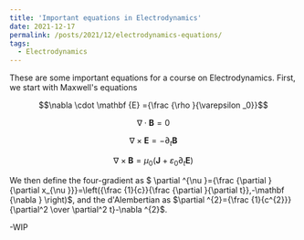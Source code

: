 ```yaml
---
title: 'Important equations in Electrodynamics'
date: 2021-12-17
permalink: /posts/2021/12/electrodynamics-equations/
tags:
  - Electrodynamics
---
```


These are some important equations for a course on Electrodynamics. First, we start with Maxwell's equations

$$\nabla \cdot \mathbf {E} ={\frac {\rho }{\varepsilon _0}}$$

$$\nabla \cdot \mathbf {B} = 0 $$

$$\nabla \times \mathbf {E} =-\partial_t \mathbf{B} $$

$$\nabla \times \mathbf {B} =\mu _{0}\left(\mathbf {J} +\varepsilon _{0}\partial_t \mathbf {E} \right) $$

We then define the four-gradient as $ \partial ^{\nu }={\frac {\partial }{\partial x_{\nu }}}=\left({\frac {1}{c}}{\frac {\partial }{\partial t}},-\mathbf {\nabla } \right)$, and the d'Alembertian as $\partial ^{2}={\frac {1}{c^{2}}}{\partial^2 \over \partial^2 t}-\nabla ^{2}$. 

-WIP